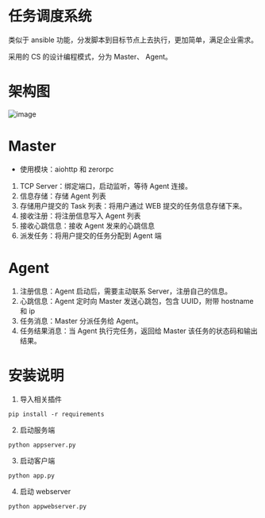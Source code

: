 # 任务调度系统

类似于 ansible 功能，分发脚本到目标节点上去执行，更加简单，满足企业需求。

采用的 CS 的设计编程模式，分为 Master、 Agent。

# 架构图

![image](https://user-images.githubusercontent.com/40815364/114294282-191ae480-9ad0-11eb-9bbb-79742d41ed83.jpeg)

# Master

- 使用模块：aiohttp 和 zerorpc

1. TCP Server：绑定端口，启动监听，等待 Agent 连接。
2. 信息存储：存储 Agent 列表
3. 存储用户提交的 Task 列表：将用户通过 WEB 提交的任务信息存储下来。
4. 接收注册：将注册信息写入 Agent 列表
5. 接收心跳信息：接收 Agent 发来的心跳信息
6. 派发任务：将用户提交的任务分配到 Agent 端

# Agent

1. 注册信息：Agent 启动后，需要主动联系 Server，注册自己的信息。
2. 心跳信息：Agent 定时向 Master 发送心跳包，包含 UUID，附带 hostname 和 ip
3. 任务消息：Master 分派任务给 Agent。
4. 任务结果消息：当 Agent 执行完任务，返回给 Master 该任务的状态码和输出结果。

# 安装说明

1. 导入相关插件

```shell
pip install -r requirements
```

2. 启动服务端

```shell
python appserver.py
```

3. 启动客户端

```shell
python app.py
```

4. 启动 webserver

```shell
python appwebserver.py
```